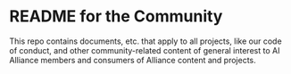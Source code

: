 # README for the Community

This repo contains documents, etc. that apply to all projects, like our code of conduct, and other community-related content of general interest to AI Alliance members and consumers of Alliance content and projects. 
